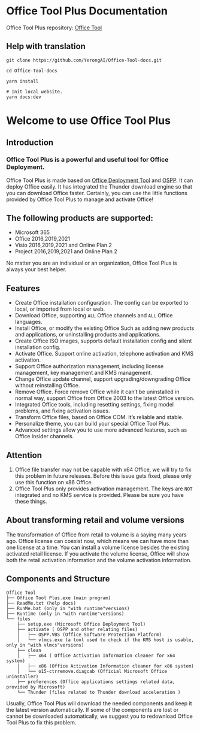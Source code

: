 # Office Tool Plus Documentation

Office Tool Plus repository: [Office Tool](https://github.com/YerongAI/Office-Tool)

## Help with translation

``` batch
git clone https://github.com/YerongAI/Office-Tool-docs.git

cd Office-Tool-docs

yarn install

# Init local website.
yarn docs:dev
```

# Welcome to use Office Tool Plus

## Introduction
### Office Tool Plus is a powerful and useful tool for Office Deployment. 

Office Tool Plus is made based on [Office Deployment Tool](https://docs.microsoft.com/en-us/deployoffice/overview-office-deployment-tool) and [OSPP](https://docs.microsoft.com/en-us/DeployOffice/vlactivation/tools-to-manage-volume-activation-of-office). It can deploy Office easily. It has integrated the Thunder download engine so that you can download Office faster. Certainly, you can use the little functions provided by Office Tool Plus to manage and activate Office! 

## The following products are supported:
* Microsoft 365
* Office 2016,2019,2021
* Visio 2016,2019,2021 and Online Plan 2
* Project 2016,2019,2021 and Online Plan 2

No matter you are an individual or an organization, Office Tool Plus is always your best helper. 

## Features
* Create Office installation configuration. The config can be exported to local, or imported from local or web. 
* Download Office, supporting `ALL` Office channels and `ALL` Office languages. 
* Install Office, or modify the existing Office Such as adding new products and applications, or uninstalling products and applications. 
* Create Office ISO images, supports default installation config and silent installation config. 
* Activate Office. Support online activation, telephone activation and KMS activation. 
* Support Office authorization management, including license management, key management and KMS management.
* Change Office update channel, support upgrading/downgrading Office without reinstalling Office. 
* Remove Office. Force remove Office while it can’t be uninstalled in normal way, support Office from Office 2003 to the latest Office version. 
* Integrated Office tools, including resetting settings, fixing model problems, and fixing activation issues. 
* Transform Office files, based on Office COM. It’s reliable and stable. 
* Personalize theme, you can build your special Office Tool Plus. 
* Advanced settings allow you to use more advanced features, such as Office Insider channels. 

## Attention
1.	Office file transfer may not be capable with x64 Office, we will try to fix this problem in future releases. Before this issue gets fixed, please only use this function on x86 Office. 
2.	Office Tool Plus only provides activation management. The keys are `NOT` integrated and no KMS service is provided. Please be sure you have these things. 

## About transforming retail and volume versions
The transformation of Office from retail to volume is a saying many years ago. Office license can coexist now, which means we can have more than one license at a time. 
You can install a volume license besides the existing activated retail license. If you activate the volume license, Office will show both the retail activation information and the volume activation information. 

## Components and Structure

```
Office Tool
├── Office Tool Plus.exe (main program)
├── ReadMe.txt (help docs)
├── RunMe.bat (only in "with runtime"versions)
├── Runtime (only in "with runtime"versions)
└── files
    ├── setup.exe (Microsoft Office Deployment Tool)
    ├── activate ( OSPP and other relating files)
    │   ├── OSPP.VBS (Office Software Protection Platform)
    │   └── vlmcs.exe (a tool used to check if the KMS host is usable, only in "with vlmcs"versions)
    ├── clean
    │   ├── x64 ( Office Activation Information cleaner for x64 system)
    │   ├── x86 (Office Activation Information cleaner for x86 system)
    │   └── o15-ctrremove.diagcab (Official Microsoft Office uninstaller)
    ├── preferences (Office applications settings related data, provided by Microsoft)
    └── Thunder (files related to Thunder download acceleration )
```

Usually, Office Tool Plus will download the needed components and keep it the latest version automatically. If some of the components are lost or cannot be downloaded automatically, we suggest you to redownload Office Tool Plus to fix this problem. 
